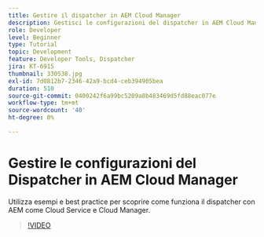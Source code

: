 ```yaml
---
title: Gestire il dispatcher in AEM Cloud Manager
description: Gestisci le configurazioni del dispatcher in AEM Cloud Manager.
role: Developer
level: Beginner
type: Tutorial
topic: Development
feature: Developer Tools, Dispatcher
jira: KT-6915
thumbnail: 330538.jpg
exl-id: 7d0812b7-2346-42a9-bcd4-ceb394905bea
duration: 510
source-git-commit: 0400242f6a99bc5209a8b483469d5fd88eac077e
workflow-type: tm+mt
source-wordcount: '40'
ht-degree: 0%

---
```


# Gestire le configurazioni del Dispatcher in AEM Cloud Manager

Utilizza esempi e best practice per scoprire come funziona il dispatcher con AEM come Cloud Service e Cloud Manager.

>[!VIDEO](https://video.tv.adobe.com/v/330538?quality=12&learn=on)
